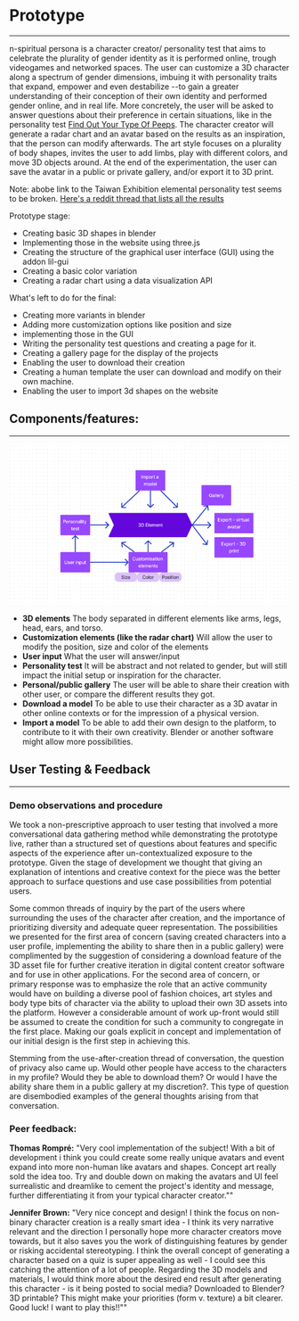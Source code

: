 # Prototype
---------
n-spiritual persona is a character creator/ personality test that aims to celebrate the plurality of gender identity as it is performed online, trough videogames and networked spaces. The user can customize a 3D character along a spectrum of gender dimensions, imbuing it with personality traits that expand, empower and even destabilize --to gain a greater understanding of their conception of their own identity and performed gender online, and in real life.
More concretely, the user will be asked to answer questions about their preference in certain situations, like in the personality test [Find Out Your Type Of Peeps](https://event.designexpo.org.tw/en/). The character creator will generate a radar chart and an avatar based on the results as an inspiration, that the person can modify afterwards. The art style focuses on a plurality of body shapes, invites the user to add limbs, play with different colors, and move 3D objects around. At the end of the experimentation, the user can save the avatar in a public or private gallery, and/or export it to 3D print.

Note: abobe link to the Taiwan Exhibition elemental personality test seems to be broken. [Here's a reddit thread that lists all the results](https://www.reddit.com/r/mbti/comments/16zitd6/taiwan_design_exhibition_2023_innate_personality/) 

Prototype stage: 
- Creating basic 3D shapes in blender
- Implementing those in the website using three.js
- Creating the structure of the graphical user interface (GUI) using the addon lil-gui
- Creating a basic color variation
- Creating a radar chart using a data visualization API

What's left to do for the final:
- Creating more variants in blender
- Adding more customization options like position and size
- implementing those in the GUI
- Writing the personality test questions and creating a page for it.
- Creating a gallery page for the display of the projects
- Enabling the user to download their creation
- Creating a human template the user can download and modify on their own machine.
- Enabling the user to import 3d shapes on the website


## Components/features:
---------------
![Diagram!](./ComponentsDiagram.png)
- **3D elements**
	The body separated in different elements like arms, legs, head, ears, and torso.
- **Customization elements (like the radar chart)**
	Will allow the user to modify the position, size and color of the elements
- **User input**
	What the user will answer/input
- **Personality test**
	It will be abstract and not related to gender, but will still impact the initial setup or inspiration for the character.
- **Personal/public gallery**
	The user will be able to share their creation with other user, or compare the different results they got.
- **Download a model**
	To be able to use their character as a 3D avatar in other online contexts or for the impression of a physical version.
- **Import a model**
	To be able to add their own design to the platform, to contribute to it with their own creativity. Blender or another software might allow more possibilities.

## User Testing & Feedback
------------------
### Demo observations and procedure
We took a non-prescriptive approach to user testing that involved a more conversational data gathering method while demonstrating the prototype live, rather than a structured set of questions about features and specific aspects of the experience after un-contextualized exposure to the prototype. Given the stage of development we thought that giving an explanation of intentions and creative context for the piece was the better approach to surface questions and use case possibilities from potential users.

Some common threads of inquiry by the part of the users where surrounding the uses of the character after creation, and the importance of prioritizing diversity and adequate queer representation. The possibilities we presented for the first area of concern (saving created characters into a user profile, implementing the ability to share then in a public gallery) were complimented by the suggestion of considering a download feature of the 3D asset file for further creative iteration in digital content creator software and for use in other applications. For the second area of concern, or primary response was to emphasize the role that an active community would have on building a diverse pool of fashion choices, art styles and body type bits of character via the ability to upload their own 3D assets into the platform. However a considerable amount of work up-front would still be assumed to create the condition for such a community to congregate in the first place. Making our goals explicit in concept and implementation of our initial design is the first step in achieving this.

Stemming from the use-after-creation thread of conversation, the question of privacy also came up. Would other people have access to the characters in my profile? Would they be able  to download them? Or would I have the ability share them in a public gallery at my discretion?. This type of question are disembodied examples of the general thoughts arising from that conversation.
### Peer feedback:

**Thomas Rompré:**
"Very cool implementation of the subject! With a bit of development i think you could create some really unique avatars and event expand into more non-human like avatars and shapes. Concept art really sold the idea too. Try and double down on making the avatars and UI feel surrealistic and dreamlike to cement the project's identity and message, further differentiating it from your typical character creator.""

**Jennifer Brown:**
"Very nice concept and design! I think the focus on non-binary character creation is a really smart idea - I think its very narrative relevant and the direction I personally hope more character creators move towards, but it also saves you the work of distinguishing features by gender or risking accidental stereotyping. I think the overall concept of generating a character based on a quiz is super appealing as well - I could see this catching the attention of a lot of people. Regarding the 3D models and materials, I would think more about the desired end result after generating this character - is it being posted to social media? Downloaded to Blender? 3D printable? This might make your priorities (form v. texture) a bit clearer. Good luck! I want to play this!!""

